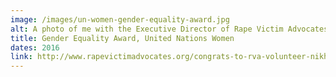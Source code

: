 ```yaml
---
image: /images/un-women-gender-equality-award.jpg
alt: A photo of me with the Executive Director of Rape Victim Advocates. I'm holding my Gender Equality Award, and hand-carved wooden sculpture, and we're standing in from of a banner that reads "UN Women, United Nations Entity for Gender Equality and the Empowerment of Women"
title: Gender Equality Award, United Nations Women
dates: 2016
link: http://www.rapevictimadvocates.org/congrats-to-rva-volunteer-nikhil/
---
```


